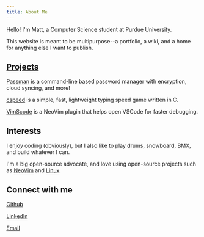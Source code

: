 ```yaml
---
title: About Me 
---
```


Hello! I'm Matt, a Computer Science student at Purdue University.  

This website is meant to be multipurpose--a portfolio, a wiki, and a home for anything else I want to publish.

## [Projects](Projects.md)

[Passman](passman.md) is a command-line based password manager with encryption, cloud syncing, and more!

[cspeed](cspeed.md) is a simple, fast, lightweight typing speed game written in C.

[VimScode](VimScode.md) is a NeoVim plugin that helps open VSCode for faster debugging.

## Interests

I enjoy coding (obviously), but I also like to play drums, snowboard, BMX, and build whatever I can. 

I'm a big open-source advocate, and love using open-source projects such as [NeoVim](neovim.md) and [Linux](linux.md)

## Connect with me

[Github](https://github.com/mattallenn)

[LinkedIn](https://www.linkedin.com/in/matthew-allen-731aa9244/)

[Email](mailto:matthewallen442@gmail.com)

